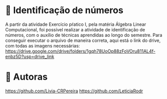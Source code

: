 # 🤠 Identificação de números
A partir da atividade Exercício pŕatico I, pela matéria Álgebra Linear Computacional, foi possível realizar a atividade de identificação de números, com o auxílio de técnicas aprendidas ao longo do semestre.
Para conseguir executar o arquivo de maneira correta, aqui está o link do drive, com todas as imagens necessárias: https://drive.google.com/drive/folders/1gqh78UoOp88zFoVOru811AL4f-enbz5D?usp=drive_link

# 👧 Autoras
https://github.com/Livia-CRPereira
https://github.com/LeticiaRodr
